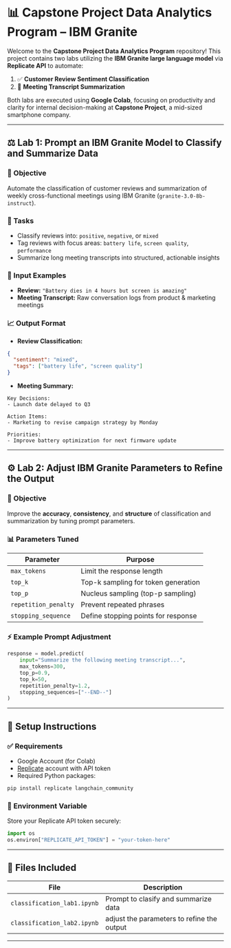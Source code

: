 # 📊 Capstone Project Data Analytics Program – IBM Granite

Welcome to the **Capstone Project Data Analytics Program** repository!
This project contains two labs utilizing the **IBM Granite large language model** via **Replicate API** to automate:

1. ✅ **Customer Review Sentiment Classification**
2. 🧠 **Meeting Transcript Summarization**

Both labs are executed using **Google Colab**, focusing on productivity and clarity for internal decision-making at **Capstone Project**, a mid-sized smartphone company.

---

## ⚖️ Lab 1: Prompt an IBM Granite Model to Classify and Summarize Data

### 🌟 Objective

Automate the classification of customer reviews and summarization of weekly cross-functional meetings using IBM Granite (`granite-3.0-8b-instruct`).

### 🧪 Tasks

* Classify reviews into: `positive`, `negative`, or `mixed`
* Tag reviews with focus areas: `battery life`, `screen quality`, `performance`
* Summarize long meeting transcripts into structured, actionable insights

### 📂 Input Examples

* **Review:** `"Battery dies in 4 hours but screen is amazing"`
* **Meeting Transcript:** Raw conversation logs from product & marketing meetings

### 📈 Output Format

* **Review Classification:**

```json
{
  "sentiment": "mixed",
  "tags": ["battery life", "screen quality"]
}
```

* **Meeting Summary:**

```
Key Decisions:
- Launch date delayed to Q3

Action Items:
- Marketing to revise campaign strategy by Monday

Priorities:
- Improve battery optimization for next firmware update
```

---

## ⚙️ Lab 2: Adjust IBM Granite Parameters to Refine the Output

### 🌟 Objective

Improve the **accuracy**, **consistency**, and **structure** of classification and summarization by tuning prompt parameters.

### 📊 Parameters Tuned

| Parameter            | Purpose                             |
| -------------------- | ----------------------------------- |
| `max_tokens`         | Limit the response length           |
| `top_k`              | Top-k sampling for token generation |
| `top_p`              | Nucleus sampling (top-p sampling)   |
| `repetition_penalty` | Prevent repeated phrases            |
| `stopping_sequence`  | Define stopping points for response |

### ⚡ Example Prompt Adjustment

```python
response = model.predict(
    input="Summarize the following meeting transcript...",
    max_tokens=300,
    top_p=0.9,
    top_k=50,
    repetition_penalty=1.2,
    stopping_sequences=["--END--"]
)
```

---

## 🚀 Setup Instructions

### ✅ Requirements

* Google Account (for Colab)
* [Replicate](https://replicate.com/) account with API token
* Required Python packages:

```bash
pip install replicate langchain_community
```

### 🔑 Environment Variable

Store your Replicate API token securely:

```python
import os
os.environ["REPLICATE_API_TOKEN"] = "your-token-here"
```

---

## 📁 Files Included

| File                               | Description                            |
| ---------------------------------- | -------------------------------------- |
| `classification_lab1.ipynb` | Prompt to clasify and summarize data    |
| `classification_lab2.ipynb`       | adjust the parameters to refine the output       |

---
